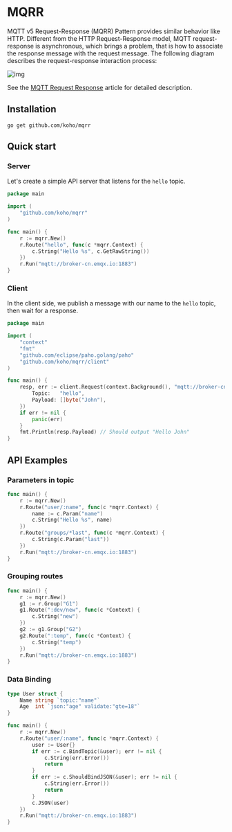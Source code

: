 # MQRR

MQTT v5 Request-Response (MQRR) Pattern provides similar behavior like HTTP. 
Different from the HTTP Request-Response model, MQTT request-response is asynchronous, 
which brings a problem, that is how to associate the response message with the request message.
The following diagram describes the request-response interaction process:

![img](https://assets.emqx.com/images/d624fb3a3061f043f32ae02338f635a0.png?imageMogr2/thumbnail/1520x)

See the [MQTT Request Response](https://www.emqx.com/en/blog/mqtt5-request-response) article for detailed description.

## Installation
```shell
go get github.com/koho/mqrr
```

## Quick start

### Server

Let's create a simple API server that listens for the `hello` topic.

```go
package main

import (
	"github.com/koho/mqrr"
)

func main() {
	r := mqrr.New()
	r.Route("hello", func(c *mqrr.Context) {
		c.String("Hello %s", c.GetRawString())
	})
	r.Run("mqtt://broker-cn.emqx.io:1883")
}
```

### Client

In the client side, we publish a message with our name to the `hello` topic, then wait for a response.

```go
package main

import (
	"context"
	"fmt"
	"github.com/eclipse/paho.golang/paho"
	"github.com/koho/mqrr/client"
)

func main() {
	resp, err := client.Request(context.Background(), "mqtt://broker-cn.emqx.io:1883", &paho.Publish{
		Topic:   "hello",
		Payload: []byte("John"),
	})
	if err != nil {
		panic(err)
	}
	fmt.Println(resp.Payload) // Should output "Hello John"
}
```

## API Examples

### Parameters in topic
```go
func main() {
	r := mqrr.New()
	r.Route("user/:name", func(c *mqrr.Context) {
        name := c.Param("name")
		c.String("Hello %s", name)
	})
	r.Route("groups/*last", func(c *mqrr.Context) {
		c.String(c.Param("last"))
	})
	r.Run("mqtt://broker-cn.emqx.io:1883")
}
```

### Grouping routes
```go
func main() {
	r := mqrr.New()
	g1 := r.Group("G1")
	g1.Route(":dev/new", func(c *Context) {
		c.String("new")
	})
	g2 := g1.Group("G2")
	g2.Route(":temp", func(c *Context) {
		c.String("temp")
	})
	r.Run("mqtt://broker-cn.emqx.io:1883")
}
```

### Data Binding
```go
type User struct {
	Name string `topic:"name"`
	Age  int `json:"age" validate:"gte=18"`
}

func main() {
	r := mqrr.New()
	r.Route("user/:name", func(c *mqrr.Context) {
		user := User{}
		if err := c.BindTopic(&user); err != nil {
			c.String(err.Error())
			return
		}
		if err := c.ShouldBindJSON(&user); err != nil {
			c.String(err.Error())
			return
		}
		c.JSON(user)
	})
	r.Run("mqtt://broker-cn.emqx.io:1883")
}
```